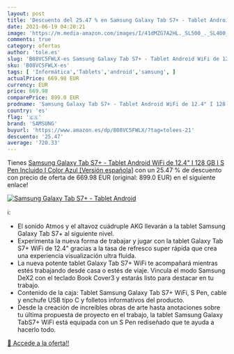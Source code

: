 ```yaml
---
layout: post
title: 'Descuento del 25.47 % en Samsung Galaxy Tab S7+ - Tablet Android '
date: 2021-06-19 04:20:21
image: 'https://m.media-amazon.com/images/I/41dMZG7A2HL._SL500_._SL400_.jpg'
comments: true
category: ofertas
author: 'tole.es'
slug: 'B08VC5FWLX-es Samsung Galaxy Tab S7+ - Tablet Android WiFi de 12.4" I...'
sku: 'B08VC5FWLX-es'
tags: [ 'Informática','Tablets','android','samsung', ]
actualPrice: 669.98 EUR
currency: EUR
price: 669.98
comparePrice: 899.0 EUR
prodname: 'Samsung Galaxy Tab S7+ - Tablet Android WiFi de 12.4" I 128 GB I S Pen Incluido I Color Azul [Versión española]'
country: 'es'
flag: '🇪🇸'
brand: 'SAMSUNG'
buyurl: 'https://www.amazon.es/dp/B08VC5FWLX/?tag=tolees-21'
descuento: '25.47'
average: '720.33'
---
```


Tienes [Samsung Galaxy Tab S7+ - Tablet Android WiFi de 12.4" I 128 GB I S Pen Incluido I Color Azul [Versión española]](https://www.amazon.es/dp/B08VC5FWLX/?tag=tolees-21) con un 25.47 % de descuento con precio de oferta de 669.98 EUR (original: 899.0 EUR) en el siguiente enlace!

[![Samsung Galaxy Tab S7+ - Tablet Android ](https://m.media-amazon.com/images/I/41dMZG7A2HL._SL500_._SL400_.jpg)](https://www.amazon.es/dp/B08VC5FWLX/?tag=tolees-21)

ℹ️:

- El sonido Atmos y el altavoz cuádruple AKG llevarán a la tablet Samsung Galaxy Tab S7+ al siguiente nivel.
- Experimenta la nueva forma de trabajar y jugar con la tablet Galaxy Tab S7+ WiFi de 12.4" gracias a la tasa de refresco super rápida que crea una experiencia visualización ultra fluida.
- La nueva potente tablet Galaxy Tab S7+ WiFi te acompañará mientras estés trabajando desde casa o estés de viaje. Vincula el modo Samsung DeX2 con el teclado Book Cover3 y estarás listo para destacar en tu trabajo.
- Contenido de la caja: Tablet Samsung Galaxy Tab S7+ WiFi, S Pen, cable y enchufe USB tipo C y folletos informativos del producto.
- Desde la creación de increíbles obras de arte hasta anotaciones sobre tu última propuesta de proyecto en el trabajo, la tablet Samsung Galaxy TabS7+ WiFi está equipada con un S Pen rediseñado que te ayuda a hacerlo todo.

[🛒 Accede a la oferta!!](https://www.amazon.es/dp/B08VC5FWLX/?tag=tolees-21)
